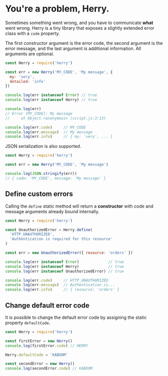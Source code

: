 # You're a problem, Herry.

Sometimes something went wrong, and you have to communicate **what** went wrong. Herry is a tiny library that exposes a slightly extended error class with a `code` property.

The first constructor argument is the error code, the second argument is the error message, and the last argument is additional information. All arguments are optional.

```javascript
const Herry = require('herry')

const err = new Herry('MY_CODE', 'My message', {
  my: 'very',
  detailed: 'info'
})

console.log(err instanceof Error) // true
console.log(err instanceof Herry) // true

console.log(err)
// Error [MY_CODE]: My message
//     at Object.<anonymous> (script.js:3:13)

console.log(err.code)     // MY_CODE
console.log(err.message)  // My message
console.log(err.info)     // { my: 'very', ... }
```

JSON serialization is also supported.

```javascript
const Herry = require('herry')

const err = new Herry('MY_CODE', 'My message')

console.log(JSON.stringify(err))
// { code: 'MY_CODE', message: 'My message' }
```

## Define custom errors

Calling the `define` static method will return a **constructor** with code and message arguments already bound internally.

```javascript
const Herry = require('herry')

const UnauthorizedError = Herry.define(
  'HTTP_UNAUTHORIZED',
  'Authentication is required for this resource'
)

const err = new UnauthorizedError({ resource: 'orders' })

console.log(err instanceof Error)             // true
console.log(err instanceof Herry)             // true
console.log(err instanceof UnauthorizedError) // true

console.log(err.code)     // HTTP_UNAUTHORIZED
console.log(err.message)  // Authentication is...
console.log(err.info)     // { resource: 'orders' }
```

## Change default error code

It is possible to change the default error code by assigning the static property `defaultCode`.

```javascript
const Herry = require('herry')

const firstError = new Herry()
console.log(firstError.code) // HERRY

Herry.defaultCode = 'KABOOM'

const secondError = new Herry()
console.log(secondError.code) // KABOOM
```
